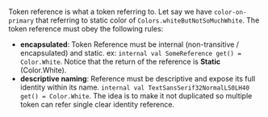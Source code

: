 Token reference is what a token referring to.
Let say we have `color-on-primary` that referring to static color of `Colors.whiteButNotSoMuchWhite`. The token reference must obey the following rules:

- **encapsulated**:
  Token Reference must be internal (non-transitive / encapsulated) and static.
  ex: `internal val SomeReference get() = Color.White`.
  Notice that the return of the reference is **Static** (Color.White).
- **descriptive naming**:
  Reference must be descriptive and expose its full identity within its name.
  `internal val TextSansSerif32NormalLS0LH40 get() = Color.White`.
  The idea is to make it not duplicated so multiple token can refer single clear identity reference.
